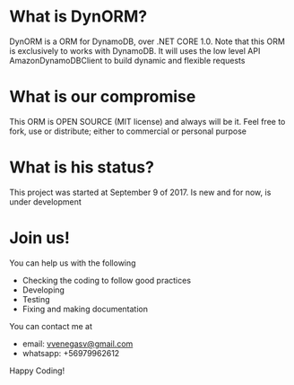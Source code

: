 # What is DynORM?
DynORM is a ORM for DynamoDB, over .NET CORE 1.0. Note that this ORM is exclusively to works with DynamoDB. It will uses the low level API AmazonDynamoDBClient to build dynamic and flexible requests

# What is our compromise
This ORM is OPEN SOURCE (MIT license) and always will be it. Feel free to fork, use or distribute; either to commercial or personal purpose

# What is his status?
This project was started at September 9 of 2017. Is new and for now, is under development

# Join us!
You can help us with the following
* Checking the coding to follow good practices
* Developing
* Testing 
* Fixing and making documentation

You can contact me at
* email: vvenegasv@gmail.com
* whatsapp: +56979962612

Happy Coding!
